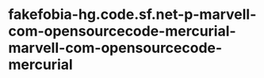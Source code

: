 # fakefobia-hg.code.sf.net-p-marvell-com-opensourcecode-mercurial-marvell-com-opensourcecode-mercurial